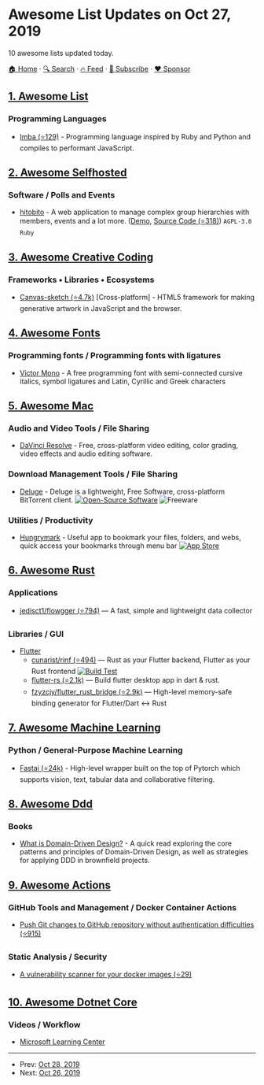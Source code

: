 # Awesome List Updates on Oct 27, 2019

10 awesome lists updated today.

[🏠 Home](/README.md) · [🔍 Search](https://www.trackawesomelist.com/search/) · [🔥 Feed](https://www.trackawesomelist.com/rss.xml) · [📮 Subscribe](https://trackawesomelist.us17.list-manage.com/subscribe?u=d2f0117aa829c83a63ec63c2f&id=36a103854c) · [❤️  Sponsor](https://github.com/sponsors/theowenyoung)



## [1. Awesome List](/content/sindresorhus/awesome/README.md)

### Programming Languages

*   [Imba (⭐129)](https://github.com/koolamusic/awesome-imba#readme) - Programming language inspired by Ruby and Python and compiles to performant JavaScript.

## [2. Awesome Selfhosted](/content/awesome-selfhosted/awesome-selfhosted/README.md)

### Software / Polls and Events

*   [hitobito](https://hitobito.com/en) - A web application to manage complex group hierarchies with members, events and a lot more. ([Demo](https://demo.hitobito.com/en/users/sign_in), [Source Code (⭐318)](https://github.com/hitobito/hitobito)) `AGPL-3.0` `Ruby`

## [3. Awesome Creative Coding](/content/terkelg/awesome-creative-coding/README.md)

### Frameworks • Libraries • Ecosystems

*   [Canvas-sketch (⭐4.7k)](https://github.com/mattdesl/canvas-sketch) \[Cross-platform] - HTML5 framework for making generative artwork in JavaScript and the browser.

## [4. Awesome Fonts](/content/brabadu/awesome-fonts/README.md)

### Programming fonts / Programming fonts with ligatures

*   [Victor Mono](https://rubjo.github.io/victor-mono/) - A free programming font with semi-connected cursive italics, symbol ligatures and Latin, Cyrillic and Greek characters

## [5. Awesome Mac](/content/jaywcjlove/awesome-mac/README.md)

### Audio and Video Tools / File Sharing

*   [DaVinci Resolve](https://www.blackmagicdesign.com/products/davinciresolve/)  - Free, cross-platform video editing, color grading, video effects and audio editing software.

### Download Management Tools / File Sharing

*   [Deluge](https://deluge-torrent.org/) - Deluge is a lightweight, Free Software, cross-platform BitTorrent client. [![Open-Source Software](https://jaywcjlove.github.io/sb/ico/min-oss.svg "Open Source Software")](https://dev.deluge-torrent.org/wiki/Development) ![Freeware](https://jaywcjlove.github.io/sb/ico/min-free.svg "Freeware")

### Utilities / Productivity

*   [Hungrymark](https://zhengying.github.io/hungrymark) - Useful app to bookmark your files, folders, and webs, quick access your bookmarks through menu bar  [![App Store](https://jaywcjlove.github.io/sb/ico/min-app-store.svg "App Store Software")](https://apps.apple.com/us/app/hungrymark/id1482778901?l=en\&mt=12)

## [6. Awesome Rust](/content/rust-unofficial/awesome-rust/README.md)

### Applications

*   [jedisct1/flowgger (⭐794)](https://github.com/awslabs/flowgger) — A fast, simple and lightweight data collector

### Libraries / GUI

*   [Flutter](https://flutter.dev/)
    *   [cunarist/rinf (⭐494)](https://github.com/cunarist/rinf) — Rust as your Flutter backend, Flutter as your Rust frontend [![Build Test](https://github.com/cunarist/rinf/actions/workflows/build_test.yaml/badge.svg)](https://github.com/cunarist/rinf/actions/workflows/build_test.yaml?query=branch%3Amain)
    *   [flutter-rs (⭐2.1k)](https://github.com/flutter-rs/flutter-rs) — Build flutter desktop app in dart & rust.
    *   [fzyzcjy/flutter\_rust\_bridge (⭐2.9k)](https://github.com/fzyzcjy/flutter_rust_bridge) — High-level memory-safe binding generator for Flutter/Dart <-> Rust

## [7. Awesome Machine Learning](/content/josephmisiti/awesome-machine-learning/README.md)

### Python / General-Purpose Machine Learning

*   [Fastai (⭐24k)](https://github.com/fastai/fastai) - High-level wrapper built on the top of Pytorch which supports vision, text, tabular data and collaborative filtering.

## [8. Awesome Ddd](/content/heynickc/awesome-ddd/README.md)

### Books

*   [What is Domain-Driven Design?](https://learning.oreilly.com/library/view/what-is-domain-driven/9781492057802/) - A quick read exploring the core patterns and principles of Domain-Driven Design, as well as strategies for applying DDD in brownfield projects.

## [9. Awesome Actions](/content/sdras/awesome-actions/README.md)

### GitHub Tools and Management / Docker Container Actions

*   [Push Git changes to GitHub repository without authentication difficulties (⭐915)](https://github.com/ad-m/github-push-action)

### Static Analysis / Security

*   [A vulnerability scanner for your docker images (⭐29)](https://github.com/phonito/phonito-scanner-action)

## [10. Awesome Dotnet Core](/content/thangchung/awesome-dotnet-core/README.md)

### Videos / Workflow

*   [Microsoft Learning Center](https://dotnet.microsoft.com/learn/aspnet)

---

- Prev: [Oct 28, 2019](/content/2019/10/28/README.md)
- Next: [Oct 26, 2019](/content/2019/10/26/README.md)